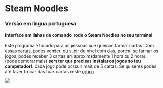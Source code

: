 Steam Noodles
=============

### Versão em lingua portuguesa
#### Interface em linhas de comando, rode o Steam Noodles no seu terminal

Este programa é focado para as pessoas que queiram farmar cartas. Com essas cartas, podes vender, ou subir de nivel com elas, porém, se farmar os jogos, podes receber 3 cartas em aproximadamente 1 hora ou 2 horas (pode demorar mais) **sem ter que precisas instalar os jogos no teu computador!**.  Cada jogo pode possuir mais de 5 cartas. Se quiseres podes até fazer trocas das tuas cartas neste [grupo](https://steamcommunity.com/groups/tradingcards)  

![](https://raw.githubusercontent.com/tanjilk/steam-noodles/master/Steam_Logo.png?token=ALLVJJLTBSIVTJKKE4FHQVK7HEILM)
